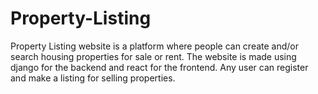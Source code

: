 # Property-Listing

Property Listing website is a platform where people can create and/or search housing properties for sale or rent. The website is made using django for the backend and react for the frontend. Any user can register and make a listing for selling properties.
